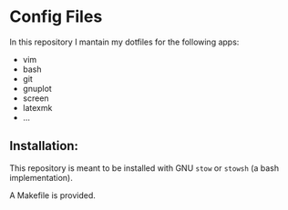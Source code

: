 # Config Files

In this repository I mantain my dotfiles for the following apps:

- vim
- bash
- git
- gnuplot
- screen 
- latexmk
- ...

## Installation:

This repository is meant to be installed with GNU `stow` or `stowsh` (a bash
implementation).

A Makefile is provided.

